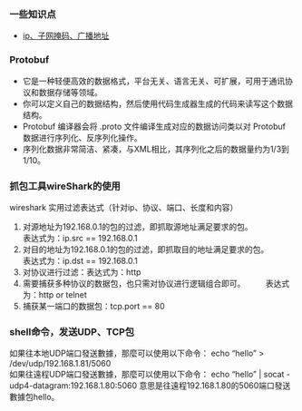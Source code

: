 ### 一些知识点
- [ip、子网掩码、广播地址](https://blog.csdn.net/ZZDL123/article/details/52422070)


### Protobuf
- 它是一种轻便高效的数据格式，平台无关、语言无关、可扩展，可用于通讯协议和数据存储等领域。
- 你可以定义自己的数据结构，然后使用代码生成器生成的代码来读写这个数据结构。
- Protobuf 编译器会将 .proto 文件编译生成对应的数据访问类以对 Protobuf 数据进行序列化、反序列化操作。
- 序列化数据非常简洁、紧凑，与XML相比，其序列化之后的数据量约为1/3到1/10。


### 抓包工具wireShark的使用
wireshark 实用过滤表达式（针对ip、协议、端口、长度和内容）
1. 对源地址为192.168.0.1的包的过滤，即抓取源地址满足要求的包。  
    表达式为：ip.src == 192.168.0.1
2. 对目的地址为192.168.0.1的包的过滤，即抓取目的地址满足要求的包。  
    表达式为：ip.dst == 192.168.0.1
3. 对协议进行过滤：表达式为：http
4. 需要捕获多种协议的数据包，也只需对协议进行逻辑组合即可。 　　       表达式为：http or telnet
5. 捕获某一端口的数据包：tcp.port == 80

### shell命令，发送UDP、TCP包
如果往本地UDP端口發送數據，那麼可以使用以下命令：
echo “hello” > /dev/udp/192.168.1.81/5060  
如果往遠程UDP端口發送數據，那麼可以使用以下命令：
echo “hello” | socat - udp4-datagram:192.168.1.80:5060
意思是往遠程192.168.1.80的5060端口發送數據包hello。
